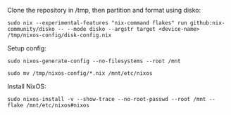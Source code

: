 Clone the repository in /tmp, then partition and format using disko:

```
sudo nix --experimental-features "nix-command flakes" run github:nix-community/disko -- --mode disko --argstr target <device-name> /tmp/nixos-config/disk-config.nix
```

Setup config:

```
sudo nixos-generate-config --no-filesystems --root /mnt
```
```
sudo mv /tmp/nixos-config/*.nix /mnt/etc/nixos
```

Install NixOS:

```
sudo nixos-install -v --show-trace --no-root-passwd --root /mnt --flake /mnt/etc/nixos#nixos
```